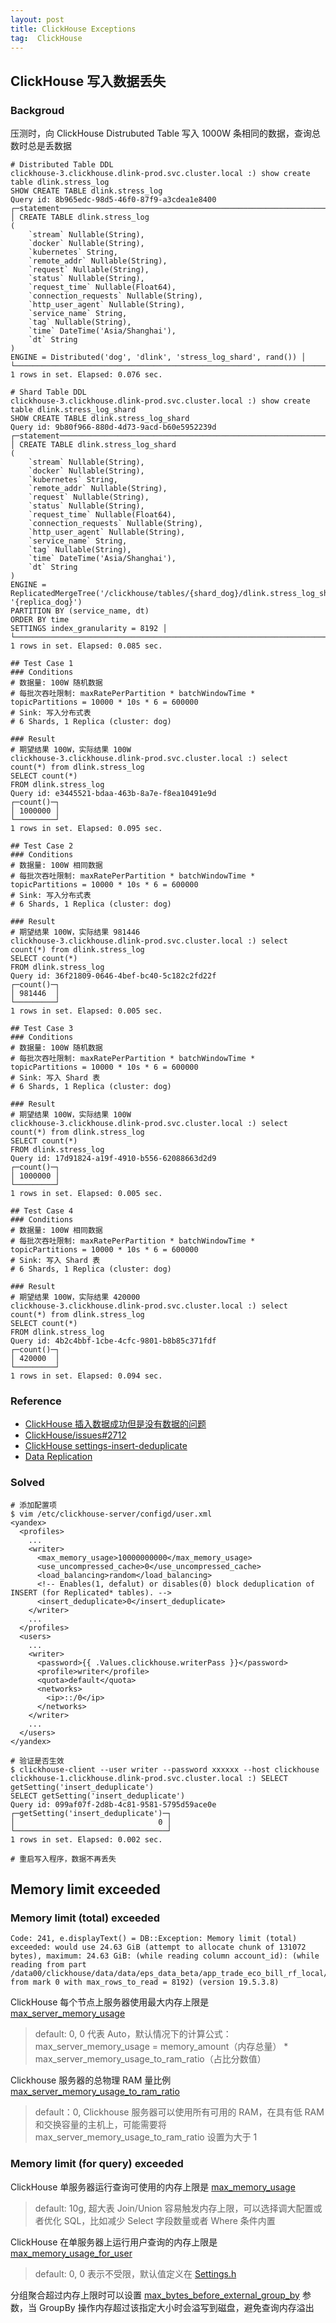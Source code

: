 ```yaml
---
layout: post
title: ClickHouse Exceptions
tag:  ClickHouse
---
```


## ClickHouse 写入数据丢失
### Backgroud
压测时，向 ClickHouse Distrubuted Table 写入 1000W 条相同的数据，查询总数时总是丢数据

```shell
# Distributed Table DDL
clickhouse-3.clickhouse.dlink-prod.svc.cluster.local :) show create table dlink.stress_log
SHOW CREATE TABLE dlink.stress_log
Query id: 8b965edc-98d5-46f0-87f9-a3cdea1e8400
┌─statement──────────────────────────────────────────────────────────────────────────────────────────────────────────────────────────────────────────────────────────────────────────────────────────────────────────────────────────────────────────────────┐
│ CREATE TABLE dlink.stress_log
(
    `stream` Nullable(String),
    `docker` Nullable(String),
    `kubernetes` String,
    `remote_addr` Nullable(String),
    `request` Nullable(String),
    `status` Nullable(String),
    `request_time` Nullable(Float64),
    `connection_requests` Nullable(String),
    `http_user_agent` Nullable(String),
    `service_name` String,
    `tag` Nullable(String),
    `time` DateTime('Asia/Shanghai'),
    `dt` String
)
ENGINE = Distributed('dog', 'dlink', 'stress_log_shard', rand()) │
└────────────────────────────────────────────────────────────────────────────────────────────────────────────────────────────────────────────────────────────────────────────────────────────────────────────────────────────────────────────────────────────┘
1 rows in set. Elapsed: 0.076 sec.

# Shard Table DDL
clickhouse-3.clickhouse.dlink-prod.svc.cluster.local :) show create table dlink.stress_log_shard
SHOW CREATE TABLE dlink.stress_log_shard
Query id: 9b80f966-880d-4d73-9acd-b60e5952239d
┌─statement──────────────────────────────────────────────────────────────────────────────────────────────────────────────────────────────────────────────────────────────────────────────────────────────────────────────────────────────────────────────────┐
│ CREATE TABLE dlink.stress_log_shard
(
    `stream` Nullable(String),
    `docker` Nullable(String),
    `kubernetes` String,
    `remote_addr` Nullable(String),
    `request` Nullable(String),
    `status` Nullable(String),
    `request_time` Nullable(Float64),
    `connection_requests` Nullable(String),
    `http_user_agent` Nullable(String),
    `service_name` String,
    `tag` Nullable(String),
    `time` DateTime('Asia/Shanghai'),
    `dt` String
)
ENGINE = ReplicatedMergeTree('/clickhouse/tables/{shard_dog}/dlink.stress_log_shard', '{replica_dog}')
PARTITION BY (service_name, dt)
ORDER BY time
SETTINGS index_granularity = 8192 │
└────────────────────────────────────────────────────────────────────────────────────────────────────────────────────────────────────────────────────────────────────────────────────────────────────────────────────────────────────────────────────────────┘
1 rows in set. Elapsed: 0.085 sec.

## Test Case 1
### Conditions
# 数据量: 100W 随机数据
# 每批次吞吐限制: maxRatePerPartition * batchWindowTime * topicPartitions = 10000 * 10s * 6 = 600000
# Sink: 写入分布式表
# 6 Shards, 1 Replica (cluster: dog)

### Result
# 期望结果 100W，实际结果 100W
clickhouse-3.clickhouse.dlink-prod.svc.cluster.local :) select count(*) from dlink.stress_log
SELECT count(*)
FROM dlink.stress_log
Query id: e3445521-bdaa-463b-8a7e-f8ea10491e9d
┌─count()─┐
│ 1000000 │
└─────────┘
1 rows in set. Elapsed: 0.095 sec.

## Test Case 2
### Conditions
# 数据量: 100W 相同数据
# 每批次吞吐限制: maxRatePerPartition * batchWindowTime * topicPartitions = 10000 * 10s * 6 = 600000
# Sink: 写入分布式表
# 6 Shards, 1 Replica (cluster: dog)

### Result
# 期望结果 100W，实际结果 981446
clickhouse-3.clickhouse.dlink-prod.svc.cluster.local :) select count(*) from dlink.stress_log
SELECT count(*)
FROM dlink.stress_log
Query id: 36f21809-0646-4bef-bc40-5c182c2fd22f
┌─count()─┐
│ 981446  │
└─────────┘
1 rows in set. Elapsed: 0.005 sec.

## Test Case 3
### Conditions
# 数据量: 100W 随机数据
# 每批次吞吐限制: maxRatePerPartition * batchWindowTime * topicPartitions = 10000 * 10s * 6 = 600000
# Sink: 写入 Shard 表
# 6 Shards, 1 Replica (cluster: dog)

### Result
# 期望结果 100W，实际结果 100W
clickhouse-3.clickhouse.dlink-prod.svc.cluster.local :) select count(*) from dlink.stress_log
SELECT count(*)
FROM dlink.stress_log
Query id: 17d91824-a19f-4910-b556-62088663d2d9
┌─count()─┐
│ 1000000 │
└─────────┘
1 rows in set. Elapsed: 0.005 sec.

## Test Case 4
### Conditions
# 数据量: 100W 相同数据
# 每批次吞吐限制: maxRatePerPartition * batchWindowTime * topicPartitions = 10000 * 10s * 6 = 600000
# Sink: 写入 Shard 表
# 6 Shards, 1 Replica (cluster: dog)

### Result
# 期望结果 100W，实际结果 420000
clickhouse-3.clickhouse.dlink-prod.svc.cluster.local :) select count(*) from dlink.stress_log
SELECT count(*)
FROM dlink.stress_log
Query id: 4b2c4bbf-1cbe-4cfc-9801-b8b85c371fdf
┌─count()─┐
│ 420000  │
└─────────┘
1 rows in set. Elapsed: 0.094 sec.
```

### Reference
* [ClickHouse 插入数据成功但是没有数据的问题](https://blog.csdn.net/cwg_1992/article/details/100691109)
* [ClickHouse/issues#2712](https://github.com/ClickHouse/ClickHouse/issues/2712)
* [ClickHouse settings-insert-deduplicate ](https://clickhouse.tech/docs/en/operations/settings/settings/#settings-insert-deduplicate)
* [Data Replication](https://clickhouse.tech/docs/en/engines/table-engines/mergetree-family/replication/)

### Solved
```shell
# 添加配置项
$ vim /etc/clickhouse-server/configd/user.xml
<yandex>
  <profiles>
    ...
    <writer>
      <max_memory_usage>10000000000</max_memory_usage>
      <use_uncompressed_cache>0</use_uncompressed_cache>
      <load_balancing>random</load_balancing>
      <!-- Enables(1, defalut) or disables(0) block deduplication of INSERT (for Replicated* tables). -->
      <insert_deduplicate>0</insert_deduplicate>
    </writer>
    ...
  </profiles>
  <users>
    ...
    <writer>
      <password>{{ .Values.clickhouse.writerPass }}</password>
      <profile>writer</profile>
      <quota>default</quota>
      <networks>
        <ip>::/0</ip>
      </networks>
    </writer>
    ...
  </users>  
</yandex>

# 验证是否生效
$ clickhouse-client --user writer --password xxxxxx --host clickhouse
clickhouse-1.clickhouse.dlink-prod.svc.cluster.local :) SELECT getSetting('insert_deduplicate')
SELECT getSetting('insert_deduplicate')
Query id: 099af07f-2d8b-4c81-9581-5795d59ace0e
┌─getSetting('insert_deduplicate')─┐
│                                0 │
└──────────────────────────────────┘
1 rows in set. Elapsed: 0.002 sec.

# 重启写入程序，数据不再丢失
```

## Memory limit exceeded 
### Memory limit (total) exceeded
```
Code: 241, e.displayText() = DB::Exception: Memory limit (total) exceeded: would use 24.63 GiB (attempt to allocate chunk of 131072 bytes), maximum: 24.63 GiB: (while reading column account_id): (while reading from part /data00/clickhouse/data/data/eps_data_beta/app_trade_eco_bill_rf_local/20220622_21761_21761_0/ from mark 0 with max_rows_to_read = 8192) (version 19.5.3.8)
```

ClickHouse 每个节点上服务器使用最大内存上限是 [max_server_memory_usage](https://clickhouse.com/docs/en/operations/server-configuration-parameters/settings/#max_server_memory_usage)
> default: 0, 0 代表 Auto，默认情况下的计算公式： max_server_memory_usage = memory_amount（内存总量） * max_server_memory_usage_to_ram_ratio（占比分数值）

Clickhouse 服务器的总物理 RAM 量比例 [max_server_memory_usage_to_ram_ratio](https://clickhouse.com/docs/en/operations/server-configuration-parameters/settings/#max_server_memory_usage_to_ram_ratio)
> default：0, Clickhouse 服务器可以使用所有可用的 RAM，在具有低 RAM 和交换容量的主机上，可能需要将 max_server_memory_usage_to_ram_ratio 设置为大于 1


### Memory limit (for query) exceeded
ClickHouse 单服务器运行查询可使用的内存上限是 [max_memory_usage](https://clickhouse.com/docs/en/operations/settings/query-complexity/#settings_max_memory_usage)
> default: 10g, 超大表 Join/Union 容易触发内存上限，可以选择调大配置或者优化 SQL，比如减少 Select 字段数量或者 Where 条件内置

ClickHouse 在单服务器上运行用户查询的内存上限是 [max_memory_usage_for_user]()
> default: 0, 0 表示不受限，默认值定义在 [Settings.h](https://github.com/ClickHouse/ClickHouse/blob/master/src/Core/Settings.h)

分组聚合超过内存上限时可以设置 [max_bytes_before_external_group_by](https://clickhouse.com/docs/en/operations/settings/query-complexity/#settings-max_bytes_before_external_group_by) 参数，当 GroupBy 操作内存超过该指定大小时会溢写到磁盘，避免查询内存溢出